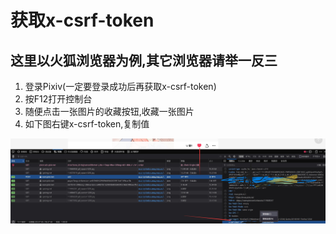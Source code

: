 # 获取x-csrf-token

## 这里以火狐浏览器为例,其它浏览器请举一反三

1. 登录Pixiv(一定要登录成功后再获取x-csrf-token)
2. 按F12打开控制台
3. 随便点击一张图片的收藏按钮,收藏一张图片
4. 如下图右键x-csrf-token,复制值

![获取x-csrf-token](img/x-csrf-token.jpg)
